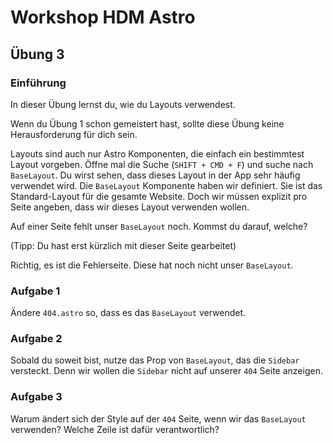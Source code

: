 # Workshop HDM Astro

## Übung 3

### Einführung

In dieser Übung lernst du, wie du Layouts verwendest.

Wenn du Übung 1 schon gemeistert hast, sollte diese Übung keine Herausforderung für dich sein.

Layouts sind auch nur Astro Komponenten, die einfach ein bestimmtest Layout vorgeben.
Öffne mal die Suche (`SHIFT + CMD + F`) und suche nach `BaseLayout`.
Du wirst sehen, dass dieses Layout in der App sehr häufig verwendet wird.
Die `BaseLayout` Komponente haben wir definiert. Sie ist das Standard-Layout für die gesamte Website.
Doch wir müssen explizit pro Seite angeben, dass wir dieses Layout verwenden wollen.

Auf einer Seite fehlt unser `BaseLayout` noch. Kommst du darauf, welche?

(Tipp: Du hast erst kürzlich mit dieser Seite gearbeitet)

Richtig, es ist die Fehlerseite. Diese hat noch nicht unser `BaseLayout`.

### Aufgabe 1

Ändere `404.astro` so, dass es das `BaseLayout` verwendet.

### Aufgabe 2

Sobald du soweit bist, nutze das Prop von `BaseLayout`, das die `Sidebar` versteckt. Denn wir wollen die `Sidebar` nicht auf unserer `404` Seite anzeigen.

### Aufgabe 3

Warum ändert sich der Style auf der `404` Seite, wenn wir das `BaseLayout` verwenden? Welche Zeile ist dafür verantwortlich?
